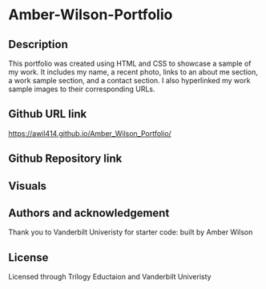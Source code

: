 # Amber-Wilson-Portfolio

## Description
This portfolio was created using HTML and CSS to showcase a sample of my work. It includes my name, a recent photo, links to an about me section, a work sample section, and a contact section. I also hyperlinked my work sample images to their corresponding URLs.

## Github URL link
https://awil414.github.io/Amber_Wilson_Portfolio/
 ## Github Repository link

 ## Visuals
 
 ## Authors and acknowledgement
Thank you to Vanderbilt Univeristy for starter code: built by Amber Wilson

## License
Licensed through Trilogy Eductaion and Vanderbilt Univeristy 

